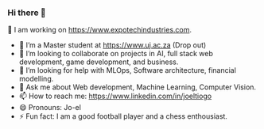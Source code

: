 ### Hi there 👋
🔭 I am working on https://www.expotechindustries.com.
- 🌱 I’m a Master student at https://www.uj.ac.za (Drop out)
- 👯 I’m looking to collaborate on projects in AI, full stack web development, game development, and business.
- 🤔 I’m looking for help with MLOps, Software architecture, financial modelling. 
- 💬 Ask me about Web development, Machine Learning, Computer Vision.
- 📫 How to reach me: https://www.linkedin.com/in/joeltiogo
- 😄 Pronouns: Jo-el
- ⚡ Fun fact: I am a good football player and  a chess enthousiast.
